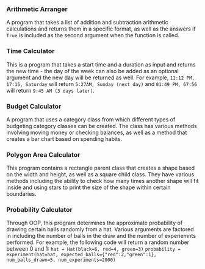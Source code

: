 ### Arithmetic Arranger
A program that takes a list of addition and subtraction arithmetic calculations and returns them in a specific format, as well as the answers if `True` 
is included as the second argument when the function is called.

### Time Calculator
This is a program that takes a start time and a duration as input and returns the new time - the day of the week can also be added as an optional argument
and the new day will be returned as well. For example, `12:12 PM, 17:15, Saturday` will return `5:27AM, Sunday (next day)` and `01:49 PM, 67:56` will return `9:45 AM (3 days later)`.

### Budget Calculator
A program that uses a category class from which different types of budgeting category classes can be created. The class has various methods involving moving money or checking balances, as well as a method that creates a bar chart based on spending habits.

### Polygon Area Calculator
This program contains a rectangle parent class that creates a shape based on the width and height, as well as a square child class. They have various methods including the ability to check how many times another shape will fit inside and using stars to print the size of the shape within certain boundaries.

### Probability Calculator
Through OOP, this program determines the approximate probability of drawing certain balls randomly from a hat. Various arguments are factored in including 
the number of balls in the draw and the number of experiemnts performed. For example, the following code will return a random number between 0 and 1:
`hat = Hat(black=6, red=4, green=3)`
`probability = experiment(hat=hat,
                    expected_balls={"red":2,"green":1},  
                    num_balls_drawn=5,
                    num_experiments=2000)`

